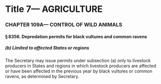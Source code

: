 
# Title 7— AGRICULTURE
### CHAPTER 109A— CONTROL OF WILD ANIMALS
#### § 8356. Depredation permits for black vultures and common ravens
##### (b) Limited to affected States or regions

The Secretary may issue permits under subsection (a) only to livestock producers in States and regions in which livestock producers are affected or have been affected in the previous year by black vultures or common ravens, as determined by Secretary.
